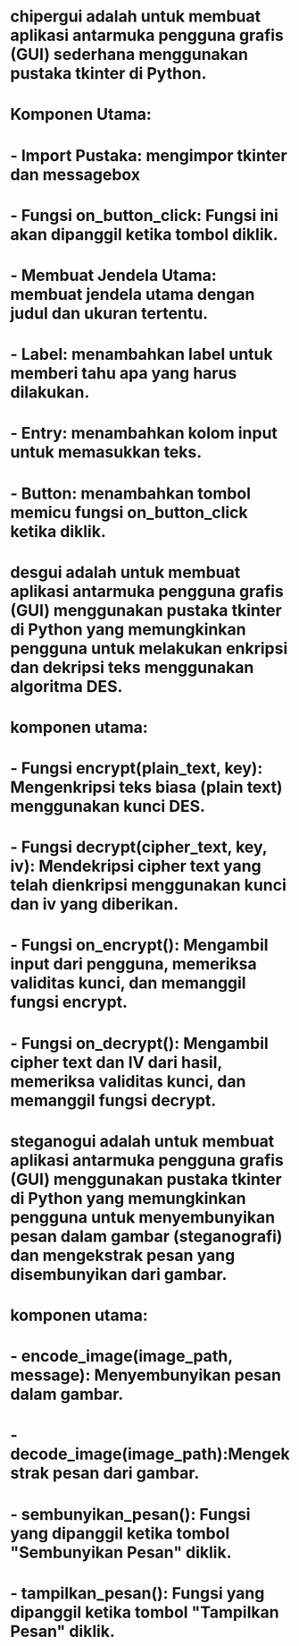 # chipergui adalah untuk membuat aplikasi antarmuka pengguna grafis (GUI) sederhana menggunakan pustaka tkinter di Python.
# Komponen Utama:
# - Import Pustaka: mengimpor tkinter dan messagebox
# - Fungsi on_button_click: Fungsi ini akan dipanggil ketika tombol diklik.
# - Membuat Jendela Utama: membuat jendela utama dengan judul dan ukuran tertentu.
# - Label: menambahkan label untuk memberi tahu apa yang harus dilakukan.
# - Entry: menambahkan kolom input untuk memasukkan teks.
# - Button: menambahkan tombol memicu fungsi on_button_click ketika diklik.

# desgui adalah untuk membuat aplikasi antarmuka pengguna grafis (GUI) menggunakan pustaka tkinter di Python yang memungkinkan pengguna untuk melakukan enkripsi dan dekripsi teks menggunakan algoritma DES.
# komponen utama:
# - Fungsi encrypt(plain_text, key): Mengenkripsi teks biasa (plain text) menggunakan kunci DES.
# - Fungsi decrypt(cipher_text, key, iv): Mendekripsi cipher text yang telah dienkripsi menggunakan kunci dan iv yang diberikan.
# - Fungsi on_encrypt(): Mengambil input dari pengguna, memeriksa validitas kunci, dan memanggil fungsi encrypt.
# - Fungsi on_decrypt(): Mengambil cipher text dan IV dari hasil, memeriksa validitas kunci, dan memanggil fungsi decrypt.

# steganogui adalah untuk membuat aplikasi antarmuka pengguna grafis (GUI) menggunakan pustaka tkinter di Python yang  memungkinkan pengguna untuk menyembunyikan pesan dalam gambar (steganografi) dan mengekstrak pesan yang disembunyikan dari gambar.
# komponen utama:
# - encode_image(image_path, message): Menyembunyikan pesan dalam gambar.
# - decode_image(image_path):Mengekstrak pesan dari gambar.
# - sembunyikan_pesan(): Fungsi yang dipanggil ketika tombol "Sembunyikan Pesan" diklik.
# - tampilkan_pesan(): Fungsi yang dipanggil ketika tombol "Tampilkan Pesan" diklik.

